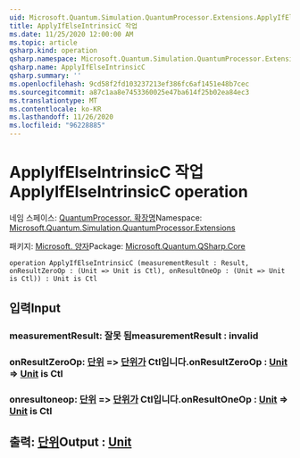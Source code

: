 ```yaml
---
uid: Microsoft.Quantum.Simulation.QuantumProcessor.Extensions.ApplyIfElseIntrinsicC
title: ApplyIfElseIntrinsicC 작업
ms.date: 11/25/2020 12:00:00 AM
ms.topic: article
qsharp.kind: operation
qsharp.namespace: Microsoft.Quantum.Simulation.QuantumProcessor.Extensions
qsharp.name: ApplyIfElseIntrinsicC
qsharp.summary: ''
ms.openlocfilehash: 9cd58f2fd103237213ef386fc6af1451e48b7cec
ms.sourcegitcommit: a87c1aa8e7453360025e47ba614f25b02ea84ec3
ms.translationtype: MT
ms.contentlocale: ko-KR
ms.lasthandoff: 11/26/2020
ms.locfileid: "96228885"
---
```

# <a name="applyifelseintrinsicc-operation"></a><span data-ttu-id="b3dde-102">ApplyIfElseIntrinsicC 작업</span><span class="sxs-lookup"><span data-stu-id="b3dde-102">ApplyIfElseIntrinsicC operation</span></span>

<span data-ttu-id="b3dde-103">네임 스페이스: [QuantumProcessor. 확장명](xref:Microsoft.Quantum.Simulation.QuantumProcessor.Extensions)</span><span class="sxs-lookup"><span data-stu-id="b3dde-103">Namespace: [Microsoft.Quantum.Simulation.QuantumProcessor.Extensions](xref:Microsoft.Quantum.Simulation.QuantumProcessor.Extensions)</span></span>

<span data-ttu-id="b3dde-104">패키지: [Microsoft. 양자](https://nuget.org/packages/Microsoft.Quantum.QSharp.Core)</span><span class="sxs-lookup"><span data-stu-id="b3dde-104">Package: [Microsoft.Quantum.QSharp.Core](https://nuget.org/packages/Microsoft.Quantum.QSharp.Core)</span></span>




```qsharp
operation ApplyIfElseIntrinsicC (measurementResult : Result, onResultZeroOp : (Unit => Unit is Ctl), onResultOneOp : (Unit => Unit is Ctl)) : Unit is Ctl
```


## <a name="input"></a><span data-ttu-id="b3dde-105">입력</span><span class="sxs-lookup"><span data-stu-id="b3dde-105">Input</span></span>

### <a name="measurementresult--__invalidresult__"></a><span data-ttu-id="b3dde-106">measurementResult: __잘못 <Result> 됨__</span><span class="sxs-lookup"><span data-stu-id="b3dde-106">measurementResult : __invalid<Result>__</span></span>




### <a name="onresultzeroop--unit--unit--is-ctl"></a><span data-ttu-id="b3dde-107">onResultZeroOp: [단위](xref:microsoft.quantum.lang-ref.unit) => [단위가](xref:microsoft.quantum.lang-ref.unit)  Ctl입니다.</span><span class="sxs-lookup"><span data-stu-id="b3dde-107">onResultZeroOp : [Unit](xref:microsoft.quantum.lang-ref.unit) => [Unit](xref:microsoft.quantum.lang-ref.unit)  is Ctl</span></span>




### <a name="onresultoneop--unit--unit--is-ctl"></a><span data-ttu-id="b3dde-108">onresultoneop: [단위](xref:microsoft.quantum.lang-ref.unit) => [단위가](xref:microsoft.quantum.lang-ref.unit)  Ctl입니다.</span><span class="sxs-lookup"><span data-stu-id="b3dde-108">onResultOneOp : [Unit](xref:microsoft.quantum.lang-ref.unit) => [Unit](xref:microsoft.quantum.lang-ref.unit)  is Ctl</span></span>





## <a name="output--unit"></a><span data-ttu-id="b3dde-109">출력: [단위](xref:microsoft.quantum.lang-ref.unit)</span><span class="sxs-lookup"><span data-stu-id="b3dde-109">Output : [Unit](xref:microsoft.quantum.lang-ref.unit)</span></span>

